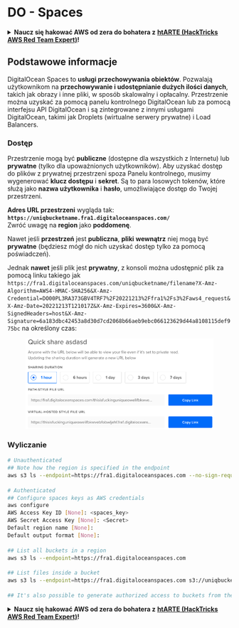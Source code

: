 # DO - Spaces

<details>

<summary><strong>Naucz się hakować AWS od zera do bohatera z</strong> <a href="https://training.hacktricks.xyz/courses/arte"><strong>htARTE (HackTricks AWS Red Team Expert)</strong></a><strong>!</strong></summary>

Inne sposoby wsparcia HackTricks:

* Jeśli chcesz zobaczyć swoją **firmę reklamowaną w HackTricks** lub **pobrać HackTricks w formacie PDF**, sprawdź [**SUBSCRIPTION PLANS**](https://github.com/sponsors/carlospolop)!
* Zdobądź [**oficjalne gadżety PEASS & HackTricks**](https://peass.creator-spring.com)
* Odkryj [**Rodzinę PEASS**](https://opensea.io/collection/the-peass-family), naszą kolekcję ekskluzywnych [**NFT**](https://opensea.io/collection/the-peass-family)
* **Dołącz do** 💬 [**grupy Discord**](https://discord.gg/hRep4RUj7f) lub [**grupy telegramowej**](https://t.me/peass) lub **śledź** nas na **Twitterze** 🐦 [**@hacktricks_live**](https://twitter.com/hacktricks_live)**.**
* **Podziel się swoimi sztuczkami hakerskimi, przesyłając PR-y do** [**HackTricks**](https://github.com/carlospolop/hacktricks) i [**HackTricks Cloud**](https://github.com/carlospolop/hacktricks-cloud) github repos.

</details>

## Podstawowe informacje

DigitalOcean Spaces to **usługi przechowywania obiektów**. Pozwalają użytkownikom na **przechowywanie i udostępnianie dużych ilości danych**, takich jak obrazy i inne pliki, w sposób skalowalny i opłacalny. Przestrzenie można uzyskać za pomocą panelu kontrolnego DigitalOcean lub za pomocą interfejsu API DigitalOcean i są zintegrowane z innymi usługami DigitalOcean, takimi jak Droplets (wirtualne serwery prywatne) i Load Balancers.

### Dostęp

Przestrzenie mogą być **publiczne** (dostępne dla wszystkich z Internetu) lub **prywatne** (tylko dla upoważnionych użytkowników). Aby uzyskać dostęp do plików z prywatnej przestrzeni spoza Panelu kontrolnego, musimy wygenerować **klucz dostępu** i **sekret**. Są to para losowych tokenów, które służą jako **nazwa użytkownika** i **hasło**, umożliwiające dostęp do Twojej przestrzeni.

**Adres URL przestrzeni** wygląda tak: **`https://uniqbucketname.fra1.digitaloceanspaces.com/`**\
Zwróć uwagę na **region** jako **poddomenę**.

Nawet jeśli **przestrzeń** jest **publiczna**, **pliki** **wewnątrz** niej mogą być **prywatne** (będziesz mógł do nich uzyskać dostęp tylko za pomocą poświadczeń).

Jednak **nawet** jeśli plik jest **prywatny**, z konsoli można udostępnić plik za pomocą linku takiego jak `https://fra1.digitaloceanspaces.com/uniqbucketname/filename?X-Amz-Algorithm=AWS4-HMAC-SHA256&X-Amz-Credential=DO00PL3RA373GBV4TRF7%2F20221213%2Ffra1%2Fs3%2Faws4_request&X-Amz-Date=20221213T121017Z&X-Amz-Expires=3600&X-Amz-SignedHeaders=host&X-Amz-Signature=6a183dbc42453a8d30d7cd2068b66aeb9ebc066123629d44a8108115def975bc` na określony czas:

<figure><img src="../../../.gitbook/assets/image (3) (2) (3).png" alt=""><figcaption></figcaption></figure>

### Wyliczanie
```bash
# Unauthenticated
## Note how the region is specified in the endpoint
aws s3 ls --endpoint=https://fra1.digitaloceanspaces.com --no-sign-request s3://uniqbucketname

# Authenticated
## Configure spaces keys as AWS credentials
aws configure
AWS Access Key ID [None]: <spaces_key>
AWS Secret Access Key [None]: <Secret>
Default region name [None]:
Default output format [None]:

## List all buckets in a region
aws s3 ls --endpoint=https://fra1.digitaloceanspaces.com

## List files inside a bucket
aws s3 ls --endpoint=https://fra1.digitaloceanspaces.com s3://uniqbucketname

## It's also possible to generate authorized access to buckets from the API
```
<details>

<summary><strong>Naucz się hakować AWS od zera do bohatera z</strong> <a href="https://training.hacktricks.xyz/courses/arte"><strong>htARTE (HackTricks AWS Red Team Expert)</strong></a><strong>!</strong></summary>

Inne sposoby wsparcia HackTricks:

* Jeśli chcesz zobaczyć swoją **firmę reklamowaną w HackTricks** lub **pobrać HackTricks w formacie PDF**, sprawdź [**PLAN SUBSKRYPCJI**](https://github.com/sponsors/carlospolop)!
* Zdobądź [**oficjalne gadżety PEASS & HackTricks**](https://peass.creator-spring.com)
* Odkryj [**Rodzinę PEASS**](https://opensea.io/collection/the-peass-family), naszą kolekcję ekskluzywnych [**NFT**](https://opensea.io/collection/the-peass-family)
* **Dołącz do** 💬 [**grupy Discord**](https://discord.gg/hRep4RUj7f) lub [**grupy telegramowej**](https://t.me/peass) lub **śledź** nas na **Twitterze** 🐦 [**@hacktricks_live**](https://twitter.com/hacktricks_live)**.**
* **Podziel się swoimi sztuczkami hakerskimi, przesyłając PR-y do** [**HackTricks**](https://github.com/carlospolop/hacktricks) i [**HackTricks Cloud**](https://github.com/carlospolop/hacktricks-cloud) repozytoriów github.

</details>
